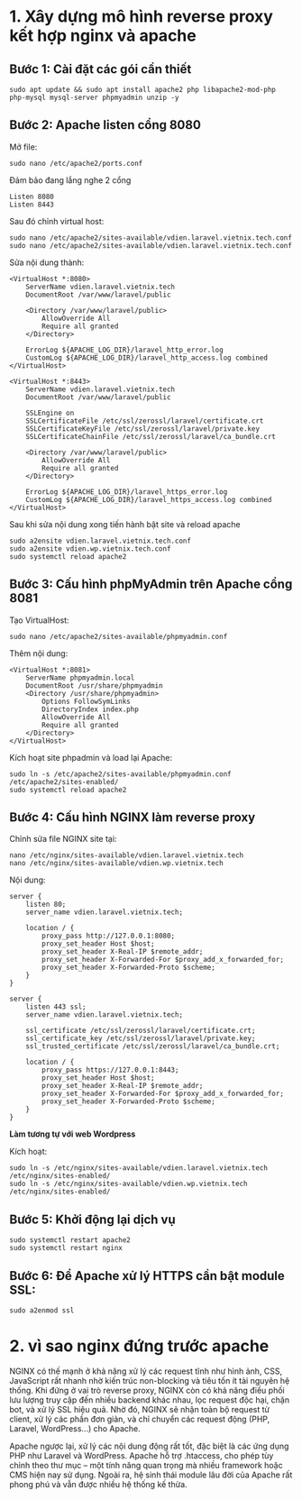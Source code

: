 # 1. Xây dựng mô hình reverse proxy kết hợp nginx và apache

## Bước 1: Cài đặt các gói cần thiết
```
sudo apt update && sudo apt install apache2 php libapache2-mod-php php-mysql mysql-server phpmyadmin unzip -y
```

## Bước 2: Apache listen cổng 8080

Mở file:
```
sudo nano /etc/apache2/ports.conf
```
Đảm bảo đang lắng nghe 2 cổng
```
Listen 8080
Listen 8443
```

Sau đó chỉnh virtual host:
```
sudo nano /etc/apache2/sites-available/vdien.laravel.vietnix.tech.conf
sudo nano /etc/apache2/sites-available/vdien.laravel.vietnix.tech.conf
```
Sửa nội dung thành:
```
<VirtualHost *:8080>
    ServerName vdien.laravel.vietnix.tech
    DocumentRoot /var/www/laravel/public

    <Directory /var/www/laravel/public>
        AllowOverride All
        Require all granted
    </Directory>

    ErrorLog ${APACHE_LOG_DIR}/laravel_http_error.log
    CustomLog ${APACHE_LOG_DIR}/laravel_http_access.log combined
</VirtualHost>

<VirtualHost *:8443>
    ServerName vdien.laravel.vietnix.tech
    DocumentRoot /var/www/laravel/public

    SSLEngine on
    SSLCertificateFile /etc/ssl/zerossl/laravel/certificate.crt
    SSLCertificateKeyFile /etc/ssl/zerossl/laravel/private.key
    SSLCertificateChainFile /etc/ssl/zerossl/laravel/ca_bundle.crt

    <Directory /var/www/laravel/public>
        AllowOverride All
        Require all granted
    </Directory>

    ErrorLog ${APACHE_LOG_DIR}/laravel_https_error.log
    CustomLog ${APACHE_LOG_DIR}/laravel_https_access.log combined
</VirtualHost>
```
Sau khi sửa nội dung xong tiến hành bật site và reload apache
```
sudo a2ensite vdien.laravel.vietnix.tech.conf
sudo a2ensite vdien.wp.vietnix.tech.conf
sudo systemctl reload apache2
```
## Bước 3: Cấu hình phpMyAdmin trên Apache cổng 8081

Tạo VirtualHost:
```
sudo nano /etc/apache2/sites-available/phpmyadmin.conf
```
Thêm nội dung:
```
<VirtualHost *:8081>
    ServerName phpmyadmin.local
    DocumentRoot /usr/share/phpmyadmin
    <Directory /usr/share/phpmyadmin>
        Options FollowSymLinks
        DirectoryIndex index.php
        AllowOverride All
        Require all granted
    </Directory>
</VirtualHost>
```

Kích hoạt site phpadmin và load lại Apache:
```
sudo ln -s /etc/apache2/sites-available/phpmyadmin.conf /etc/apache2/sites-enabled/
sudo systemctl reload apache2
```
## Bước 4: Cấu hình NGINX làm reverse proxy

Chỉnh sửa file NGINX site tại:
```
nano /etc/nginx/sites-available/vdien.laravel.vietnix.tech
nano /etc/nginx/sites-available/vdien.wp.vietnix.tech
```
Nội dung:
```
server {
    listen 80;
    server_name vdien.laravel.vietnix.tech;

    location / {
        proxy_pass http://127.0.0.1:8080;
        proxy_set_header Host $host;
        proxy_set_header X-Real-IP $remote_addr;
        proxy_set_header X-Forwarded-For $proxy_add_x_forwarded_for;
        proxy_set_header X-Forwarded-Proto $scheme;
    }
}

server {
    listen 443 ssl;
    server_name vdien.laravel.vietnix.tech;

    ssl_certificate /etc/ssl/zerossl/laravel/certificate.crt;
    ssl_certificate_key /etc/ssl/zerossl/laravel/private.key;
    ssl_trusted_certificate /etc/ssl/zerossl/laravel/ca_bundle.crt;

    location / {
        proxy_pass https://127.0.0.1:8443;
        proxy_set_header Host $host;
        proxy_set_header X-Real-IP $remote_addr;
        proxy_set_header X-Forwarded-For $proxy_add_x_forwarded_for;
        proxy_set_header X-Forwarded-Proto $scheme;
    }
}
```
**Làm tương tự với web Wordpress**

Kích hoạt:
```
sudo ln -s /etc/nginx/sites-available/vdien.laravel.vietnix.tech /etc/nginx/sites-enabled/
sudo ln -s /etc/nginx/sites-available/vdien.wp.vietnix.tech /etc/nginx/sites-enabled/
```
## Bước 5: Khởi động lại dịch vụ
```
sudo systemctl restart apache2
sudo systemctl restart nginx
```
## Bước 6: Để Apache xử lý HTTPS cần bật module SSL:
```
sudo a2enmod ssl
```

# 2. vì sao nginx đứng trước apache 

NGINX có thế mạnh ở khả năng xử lý các request tĩnh như hình ảnh, CSS, JavaScript rất nhanh nhờ kiến trúc non-blocking và tiêu tốn ít tài nguyên hệ thống. Khi đứng ở vai trò reverse proxy, NGINX còn có khả năng điều phối lưu lượng truy cập đến nhiều backend khác nhau, lọc request độc hại, chặn bot, và xử lý SSL hiệu quả. Nhờ đó, NGINX sẽ nhận toàn bộ request từ client, xử lý các phần đơn giản, và chỉ chuyển các request động (PHP, Laravel, WordPress...) cho Apache.

Apache ngược lại, xử lý các nội dung động rất tốt, đặc biệt là các ứng dụng PHP như Laravel và WordPress. Apache hỗ trợ .htaccess, cho phép tùy chỉnh theo thư mục – một tính năng quan trọng mà nhiều framework hoặc CMS hiện nay sử dụng. Ngoài ra, hệ sinh thái module lâu đời của Apache rất phong phú và vẫn được nhiều hệ thống kế thừa.

